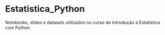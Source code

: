 # Estatistica_Python
Notebooks, slides e datasets utilizados no curso de Introdução à Estatística com Python
